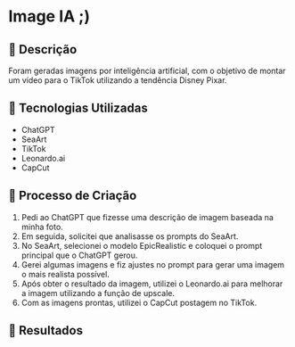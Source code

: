 # Image IA ;)

## 📒 Descrição
Foram geradas imagens por inteligência artificial, com o objetivo de montar um vídeo para o TikTok utilizando a tendência Disney Pixar.

## 🤖 Tecnologias Utilizadas
- ChatGPT
- SeaArt
- TikTok
- Leonardo.ai
- CapCut

## 🧐 Processo de Criação
1. Pedi ao ChatGPT que fizesse uma descrição de imagem baseada na minha foto.
2. Em seguida, solicitei que analisasse os prompts do SeaArt.
3. No SeaArt, selecionei o modelo EpicRealistic e coloquei o prompt principal que o ChatGPT gerou.
4. Gerei algumas imagens e fiz ajustes no prompt para gerar uma imagem o mais realista possível.
5. Após obter o resultado da imagem, utilizei o Leonardo.ai para melhorar a imagem utilizando a função de upscale.
6. Com as imagens prontas, utilizei o CapCut postagem no TikTok.

## 🚀 Resultados


